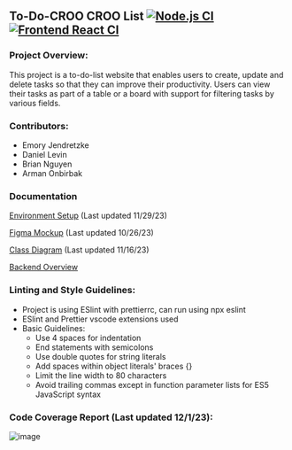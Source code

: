 ## To-Do-CROO CROO List [![Node.js CI](https://github.com/briannguyen11/react-to-do-list/actions/workflows/node.js.yml/badge.svg)](https://github.com/briannguyen11/react-to-do-list/actions/workflows/node.js.yml) [![Frontend React CI](https://github.com/briannguyen11/react-to-do-list/actions/workflows/frontend-react-ci.yml/badge.svg)](https://github.com/briannguyen11/react-to-do-list/actions/workflows/frontend-react-ci.yml)
### Project Overview:
This project is a to-do-list website that enables users to create, update and delete tasks so that they can improve their productivity. Users can view their tasks as part of a table or a board with support for filtering tasks by various fields.

### Contributors:
- Emory Jendretzke
- Daniel Levin
- Brian Nguyen
- Arman Onbirbak

### Documentation
[Environment Setup](docs/setup.md) (Last updated 11/29/23)

[Figma Mockup](docs/FigmaMockup.pdf) (Last updated 10/26/23)

[Class Diagram](docs/ClassDiagram.png) (Last updated 11/16/23)

[Backend Overview](express-backend/README.md)

### Linting and Style Guidelines:
- Project is using ESlint with prettierrc, can run using npx eslint
- ESlint and Prettier vscode extensions used
- Basic Guidelines:
    - Use 4 spaces for indentation
    - End statements with semicolons
    - Use double quotes for string literals
    - Add spaces within object literals' braces {}
    - Limit the line width to 80 characters
    - Avoid trailing commas except in function parameter lists for ES5 JavaScript syntax

### Code Coverage Report (Last updated 12/1/23):
![image](https://github.com/briannguyen11/react-to-do-list/assets/81583127/a9bb3fda-5de6-44bc-8c60-867d6caad07d)
